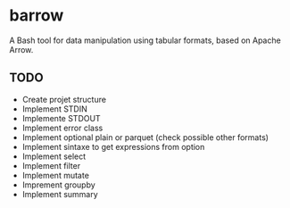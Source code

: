 # barrow
A Bash tool for data manipulation using tabular formats, based on Apache Arrow.
## TODO
- Create projet structure
- Implement STDIN
- Implemente STDOUT
- Implement error class
- Implement optional plain or parquet (check possible other formats)
- Implement sintaxe to get expressions from option
- Implement select
- Implement filter
- Implement mutate
- Imprement groupby
- Implement summary
